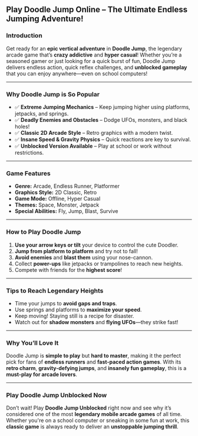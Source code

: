 ## **Play Doodle Jump Online – The Ultimate Endless Jumping Adventure!**

### **Introduction**

Get ready for an **epic vertical adventure** in **Doodle Jump**, the legendary arcade game that’s **crazy addictive** and **hyper casual**! Whether you’re a seasoned gamer or just looking for a quick burst of fun, Doodle Jump delivers endless action, quick reflex challenges, and **unblocked gameplay** that you can enjoy anywhere—even on school computers!

---

### **Why Doodle Jump is So Popular**

* ✅ **Extreme Jumping Mechanics** – Keep jumping higher using platforms, jetpacks, and springs.
* ✅ **Deadly Enemies and Obstacles** – Dodge UFOs, monsters, and black holes!
* ✅ **Classic 2D Arcade Style** – Retro graphics with a modern twist.
* ✅ **Insane Speed & Gravity Physics** – Quick reactions are key to survival.
* ✅ **Unblocked Version Available** – Play at school or work without restrictions.

---

### **Game Features**

* **Genre:** Arcade, Endless Runner, Platformer
* **Graphics Style:** 2D Classic, Retro
* **Game Mode:** Offline, Hyper Casual
* **Themes:** Space, Monster, Jetpack
* **Special Abilities:** Fly, Jump, Blast, Survive

---

### **How to Play Doodle Jump**

1. **Use your arrow keys or tilt** your device to control the cute Doodler.
2. **Jump from platform to platform** and try not to fall!
3. **Avoid enemies** and **blast them** using your nose-cannon.
4. Collect **power-ups** like jetpacks or trampolines to reach new heights.
5. Compete with friends for the **highest score**!

---

### **Tips to Reach Legendary Heights**

* Time your jumps to **avoid gaps and traps**.
* Use springs and platforms to **maximize your speed**.
* Keep moving! Staying still is a recipe for disaster.
* Watch out for **shadow monsters** and **flying UFOs**—they strike fast!

---

### **Why You’ll Love It**

Doodle Jump is **simple to play** but **hard to master**, making it the perfect pick for fans of **endless runners** and **fast-paced action games**. With its **retro charm**, **gravity-defying jumps**, and **insanely fun gameplay**, this is a **must-play for arcade lovers**.

---

### **Play Doodle Jump Unblocked Now**

Don’t wait! Play **Doodle Jump Unblocked** right now and see why it’s considered one of the most **legendary mobile arcade games** of all time. Whether you're on a school computer or sneaking in some fun at work, this **classic game** is always ready to deliver an **unstoppable jumping thrill**.
